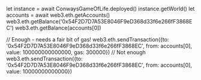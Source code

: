 
let instance = await ConwaysGameOfLife.deployed()
instance.getWorld()
let accounts = await web3.eth.getAccounts()
web3.eth.getBalance('0x54F2D7D7A53E8046F9eD368d33f6e266fF3868EC')
web3.eth.getBalance(accounts[0])

// Enough - needs a fair bit of gas!
web3.eth.sendTransaction({to: '0x54F2D7D7A53E8046F9eD368d33f6e266fF3868EC', from: accounts[0], value: 100000000000000, gas: 300000})
// Not enough
web3.eth.sendTransaction({to: '0x54F2D7D7A53E8046F9eD368d33f6e266fF3868EC', from: accounts[0], value: 10000000000000})